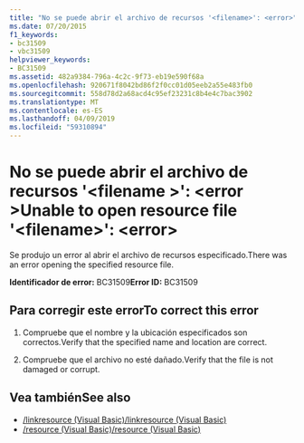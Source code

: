 ```yaml
---
title: "No se puede abrir el archivo de recursos '<filename>': <error>"
ms.date: 07/20/2015
f1_keywords:
- bc31509
- vbc31509
helpviewer_keywords:
- BC31509
ms.assetid: 482a9384-796a-4c2c-9f73-eb19e590f68a
ms.openlocfilehash: 920671f8042bd86f2f0cc01d05eeb2a55e483fb0
ms.sourcegitcommit: 558d78d2a68acd4c95ef23231c8b4e4c7bac3902
ms.translationtype: MT
ms.contentlocale: es-ES
ms.lasthandoff: 04/09/2019
ms.locfileid: "59310894"
---
```

# <a name="unable-to-open-resource-file-filename-error"></a><span data-ttu-id="ac4df-102">No se puede abrir el archivo de recursos '\<filename >': \<error ></span><span class="sxs-lookup"><span data-stu-id="ac4df-102">Unable to open resource file '\<filename>': \<error></span></span>
<span data-ttu-id="ac4df-103">Se produjo un error al abrir el archivo de recursos especificado.</span><span class="sxs-lookup"><span data-stu-id="ac4df-103">There was an error opening the specified resource file.</span></span>  
  
 <span data-ttu-id="ac4df-104">**Identificador de error:** BC31509</span><span class="sxs-lookup"><span data-stu-id="ac4df-104">**Error ID:** BC31509</span></span>  
  
## <a name="to-correct-this-error"></a><span data-ttu-id="ac4df-105">Para corregir este error</span><span class="sxs-lookup"><span data-stu-id="ac4df-105">To correct this error</span></span>  
  
1. <span data-ttu-id="ac4df-106">Compruebe que el nombre y la ubicación especificados son correctos.</span><span class="sxs-lookup"><span data-stu-id="ac4df-106">Verify that the specified name and location are correct.</span></span>  
  
2. <span data-ttu-id="ac4df-107">Compruebe que el archivo no esté dañado.</span><span class="sxs-lookup"><span data-stu-id="ac4df-107">Verify that the file is not damaged or corrupt.</span></span>  
  
## <a name="see-also"></a><span data-ttu-id="ac4df-108">Vea también</span><span class="sxs-lookup"><span data-stu-id="ac4df-108">See also</span></span>

- [<span data-ttu-id="ac4df-109">/linkresource (Visual Basic)</span><span class="sxs-lookup"><span data-stu-id="ac4df-109">/linkresource (Visual Basic)</span></span>](../../visual-basic/reference/command-line-compiler/linkresource.md)
- [<span data-ttu-id="ac4df-110">/resource (Visual Basic)</span><span class="sxs-lookup"><span data-stu-id="ac4df-110">/resource (Visual Basic)</span></span>](../../visual-basic/reference/command-line-compiler/resource.md)
